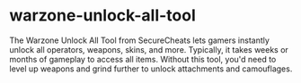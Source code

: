 # warzone-unlock-all-tool
The Warzone Unlock All Tool from SecureCheats lets gamers instantly unlock all operators, weapons, skins, and more. Typically, it takes weeks or months of gameplay to access all items. Without this tool, you'd need to level up weapons and grind further to unlock attachments and camouflages.
